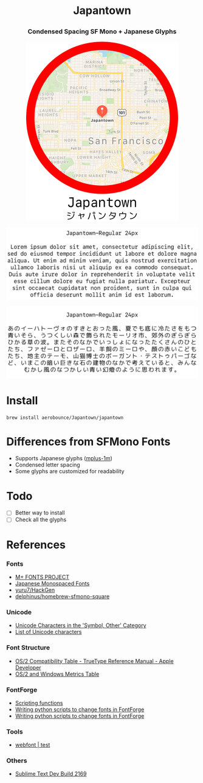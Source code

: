 # <p align="center">Japantown</p>
### <p align="center">Condensed Spacing SF Mono + Japanese Glyphs</p>

<p align="center"><img src="./assets/logo.png" width="400"></p>
<p align="center"><img src="./assets/lorem.png"></p>
<p align="center"><img src="./assets/jp.png"></p>

# Install

```
brew install aerobounce/Japantown/japantown
```

# Differences from SFMono Fonts
- Supports Japanese glyphs ([mplus-1m](https://mplus-fonts.osdn.jp/about.html))
- Condensed letter spacing
- Some glyphs are customized for readability

# Todo

- [ ] Better way to install
- [ ] Check all the glyphs

# References

### Fonts
- [M+ FONTS PROJECT](https://mplus-fonts.osdn.jp/about.html)
- [Japanese Monospaced Fonts](https://neos21.github.io/japanese-monospaced-fonts/index.html)
- [yuru7/HackGen](https://github.com/yuru7/HackGen)
- [delphinus/homebrew-sfmono-square](https://github.com/delphinus/homebrew-sfmono-square)

### Unicode
- [Unicode Characters in the 'Symbol, Other' Category](https://www.fileformat.info/info/unicode/category/So/list.htm)
- [List of Unicode characters](https://en.wikipedia.org/wiki/List_of_Unicode_characters)

### Font Structure
- [OS/2 Compatibility Table - TrueType Reference Manual - Apple Developer](https://developer.apple.com/fonts/TrueType-Reference-Manual/RM06/Chap6OS2.html)
- [OS/2 and Windows Metrics Table](https://docs.microsoft.com/en-us/typography/opentype/spec/os2)

### FontForge
- [Scripting functions](https://fontforge.org/scripting-alpha.html)
- [Writing python scripts to change fonts in FontForge](https://fontforge.org/en-US/documentation/scripting/python/)
- [Writing python scripts to change fonts in FontForge](http://dmtr.org/ff.php)

### Tools
- [webfont | test](http://webfont-test.com/)

### Others
- [Sublime Text Dev Build 2169](https://forum.sublimetext.com/t/dev-build-2169/4026)
